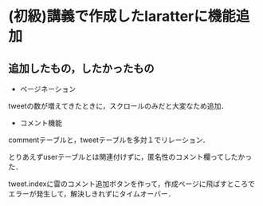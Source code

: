 # (初級)講義で作成したlaratterに機能追加

## 追加したもの，したかったもの
* ページネーション

tweetの数が増えてきたときに，スクロールのみだと大変なため追加．

* コメント機能

commentテーブルと，tweetテーブルを多対１でリレーション．

とりあえずuserテーブルとは関連付けずに，匿名性のコメント欄ってしたかった．

tweet.indexに雷のコメント追加ボタンを作って，作成ページに飛ばすところでエラーが発生して，解決しきれずにタイムオーバー．